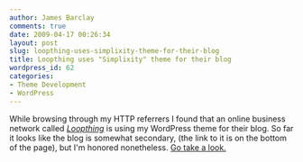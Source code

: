 ```yaml
---
author: James Barclay
comments: true
date: 2009-04-17 00:26:34
layout: post
slug: loopthing-uses-simplixity-theme-for-their-blog
title: Loopthing uses "Simplixity" theme for their blog
wordpress_id: 62
categories:
- Theme Development
- WordPress
---
```


While browsing through my HTTP referrers I found that an online business network called _[Loopthing](http://www.loopthing.com/)_ is using my WordPress theme for their blog. So far it looks like the blog is somewhat secondary, (the link to it is on the bottom of the page), but I'm honored nonetheless. [Go take a look.](http://blog.loopthing.com/)

